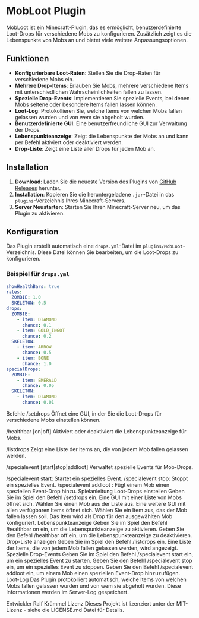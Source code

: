 # MobLoot Plugin

MobLoot ist ein Minecraft-Plugin, das es ermöglicht, benutzerdefinierte Loot-Drops für verschiedene Mobs zu konfigurieren. Zusätzlich zeigt es die Lebenspunkte von Mobs an und bietet viele weitere Anpassungsoptionen.

## Funktionen

- **Konfigurierbare Loot-Raten**: Stellen Sie die Drop-Raten für verschiedene Mobs ein.
- **Mehrere Drop-Items**: Erlauben Sie Mobs, mehrere verschiedene Items mit unterschiedlichen Wahrscheinlichkeiten fallen zu lassen.
- **Spezielle Drop-Events**: Implementieren Sie spezielle Events, bei denen Mobs seltene oder besondere Items fallen lassen können.
- **Loot-Log**: Protokollieren Sie, welche Items von welchen Mobs fallen gelassen wurden und von wem sie abgeholt wurden.
- **Benutzerdefinierte GUI**: Eine benutzerfreundliche GUI zur Verwaltung der Drops.
- **Lebenspunkteanzeige**: Zeigt die Lebenspunkte der Mobs an und kann per Befehl aktiviert oder deaktiviert werden.
- **Drop-Liste**: Zeigt eine Liste aller Drops für jeden Mob an.

## Installation

1. **Download**: Laden Sie die neueste Version des Plugins von [GitHub Releases](https://github.com/kruemmelJava/MobLoot-Plugin) herunter.
2. **Installation**: Kopieren Sie die heruntergeladene `.jar`-Datei in das `plugins`-Verzeichnis Ihres Minecraft-Servers.
3. **Server Neustarten**: Starten Sie Ihren Minecraft-Server neu, um das Plugin zu aktivieren.

## Konfiguration

Das Plugin erstellt automatisch eine `drops.yml`-Datei im `plugins/MobLoot`-Verzeichnis. Diese Datei können Sie bearbeiten, um die Loot-Drops zu konfigurieren.

### Beispiel für `drops.yml`

```yaml
showHealthBars: true
rates:
  ZOMBIE: 1.0
  SKELETON: 0.5
drops:
  ZOMBIE:
    - item: DIAMOND
      chance: 0.1
    - item: GOLD_INGOT
      chance: 0.2
  SKELETON:
    - item: ARROW
      chance: 0.5
    - item: BONE
      chance: 1.0
specialDrops:
  ZOMBIE:
    - item: EMERALD
      chance: 0.05
  SKELETON:
    - item: DIAMOND
      chance: 0.01
```
Befehle
/setdrops
Öffnet eine GUI, in der Sie die Loot-Drops für verschiedene Mobs einstellen können.

/healthbar [on|off]
Aktiviert oder deaktiviert die Lebenspunkteanzeige für Mobs.

/listdrops
Zeigt eine Liste der Items an, die von jedem Mob fallen gelassen werden.

/specialevent [start|stop|addloot]
Verwaltet spezielle Events für Mob-Drops.

/specialevent start: Startet ein spezielles Event.
/specialevent stop: Stoppt ein spezielles Event.
/specialevent addloot <mobType> <item> <chance>: Fügt einem Mob einen speziellen Event-Drop hinzu.
Spielanleitung
Loot-Drops einstellen
Geben Sie im Spiel den Befehl /setdrops ein.
Eine GUI mit einer Liste von Mobs öffnet sich.
Wählen Sie einen Mob aus der Liste aus.
Eine weitere GUI mit allen verfügbaren Items öffnet sich.
Wählen Sie ein Item aus, das der Mob fallen lassen soll.
Das Item wird als Drop für den ausgewählten Mob konfiguriert.
Lebenspunkteanzeige
Geben Sie im Spiel den Befehl /healthbar on ein, um die Lebenspunkteanzeige zu aktivieren.
Geben Sie den Befehl /healthbar off ein, um die Lebenspunkteanzeige zu deaktivieren.
Drop-Liste anzeigen
Geben Sie im Spiel den Befehl /listdrops ein.
Eine Liste der Items, die von jedem Mob fallen gelassen werden, wird angezeigt.
Spezielle Drop-Events
Geben Sie im Spiel den Befehl /specialevent start ein, um ein spezielles Event zu starten.
Geben Sie den Befehl /specialevent stop ein, um ein spezielles Event zu stoppen.
Geben Sie den Befehl /specialevent addloot <mobType> <item> <chance> ein, um einem Mob einen speziellen Event-Drop hinzuzufügen.
Loot-Log
Das Plugin protokolliert automatisch, welche Items von welchen Mobs fallen gelassen wurden und von wem sie abgeholt wurden. Diese Informationen werden im Server-Log gespeichert.

Entwickler
Ralf Krümmel
Lizenz
Dieses Projekt ist lizenziert unter der MIT-Lizenz - siehe die LICENSE.md Datei für Details.


